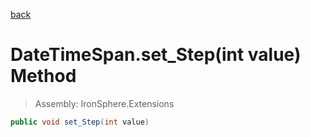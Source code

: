 ﻿

[back](/IronSphere.Extensions/types/DateTimeSpan)

# DateTimeSpan.set_Step(int value) Method

> Assembly: IronSphere.Extensions

```csharp
public void set_Step(int value)
```



 